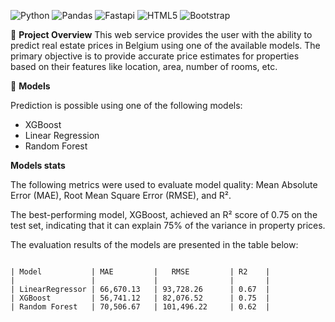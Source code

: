 ![Python](https://img.shields.io/badge/Made_with-Python-blue?logo=python&labelColor=%23778899&color=%233776AB)
![Pandas](https://img.shields.io/badge/uses-Pandas-blue?logo=pandas&labelColor=%23778899&color=%23150458)
![Fastapi](https://img.shields.io/badge/uses-Fast_api-violet?logo=fastapi&color=%23009688)
![HTML5](https://img.shields.io/badge/Made_with-HTML-blue?logo=html5&labelColor=%23778899&color=%23E34F26)
![Bootstrap](https://img.shields.io/badge/uses-bootstrap-violet?logo=bootstrap&labelColor=%23778899&color=%237952B3)


🔎 **Project Overview**
This web service provides the user with the ability to predict real estate prices in Belgium using one of the available models. The primary objective is to provide accurate price estimates for properties based on their features like location, area, number of rooms, etc.

🤖 **Models**

Prediction is possible using one of the following models:
- XGBoost
- Linear Regression
- Random Forest

**Models stats**


The following metrics were used to evaluate model quality: Mean Absolute Error (MAE), Root Mean Square Error (RMSE), and R².

The best-performing model, XGBoost, achieved an R² score of 0.75 on the test set, indicating that it can explain 75% of the variance in property prices.

The evaluation results of the models are presented in the table below:

```

| Model           | MAE         |   RMSE         | R2    |
|                 |             |                |       |
| LinearRegressor | 66,670.13   | 93,728.26      | 0.67  |
| XGBoost         | 56,741.12   | 82,076.52      | 0.75  |
| Random Forest   | 70,506.67   | 101,496.22     | 0.62  |


```

